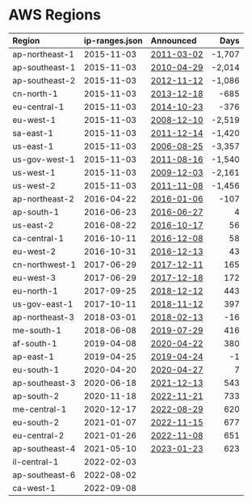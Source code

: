 # AWS Regions

| Region | ip-ranges.json | Announced | Days |
| :--- | :--- | :--- | ---: |
| ap-northeast-1 | 2015-11-03 | [2011-03-02](https://aws.amazon.com/about-aws/whats-new/2011/03/02/announcing-asia-pacific-tokyo-region/) | -1,707 |
| ap-southeast-1 | 2015-11-03 | [2010-04-29](https://aws.amazon.com/about-aws/whats-new/2010/04/29/announcing-asia-pacific-singapore-region/) | -2,014 |
| ap-southeast-2 | 2015-11-03 | [2012-11-12](https://aws.amazon.com/about-aws/whats-new/2012/11/12/announcing-the-aws-asia-pacific-sydney-region/) | -1,086 |
| cn-north-1 | 2015-11-03 | [2013-12-18](https://aws.amazon.com/about-aws/whats-new/2013/12/18/announcing-the-aws-china-beijing-region/) | -685 |
| eu-central-1 | 2015-11-03 | [2014-10-23](https://aws.amazon.com/about-aws/whats-new/2014/10/23/announcing-the-aws-eu-frankfurt-region/) | -376 |
| eu-west-1 | 2015-11-03 | [2008-12-10](https://aws.amazon.com/about-aws/whats-new/2008/12/10/amazon-ec2-crosses-the-atlantic/) | -2,519 |
| sa-east-1 | 2015-11-03 | [2011-12-14](https://aws.amazon.com/about-aws/whats-new/2011/12/14/announcing-the-south-america-sao-paulo-region/) | -1,420 |
| us-east-1 | 2015-11-03 | [2006-08-25](https://aws.amazon.com/blogs/aws/amazon_ec2_beta/) | -3,357 |
| us-gov-west-1 | 2015-11-03 | [2011-08-16](https://aws.amazon.com/blogs/aws/new-aws-govcloud-us-region/) | -1,540 |
| us-west-1 | 2015-11-03 | [2009-12-03](https://aws.amazon.com/about-aws/whats-new/2009/12/03/aws-launches-the-northern-california-region/) | -2,161 |
| us-west-2 | 2015-11-03 | [2011-11-08](https://aws.amazon.com/about-aws/whats-new/2011/11/08/Announcing-new-us-west-oregon-region/) | -1,456 |
| ap-northeast-2 | 2016-04-22 | [2016-01-06](https://aws.amazon.com/about-aws/whats-new/2016/01/announcing-asia-pacific-seoul-region/) | -107 |
| ap-south-1 | 2016-06-23 | [2016-06-27](https://aws.amazon.com/about-aws/whats-new/2016/06/announcing-the-aws-asia-pacific-mumbai-region/) | 4 |
| us-east-2 | 2016-08-22 | [2016-10-17](https://aws.amazon.com/about-aws/whats-new/2016/10/announcing-the-aws-us-east-ohio-region/) | 56 |
| ca-central-1 | 2016-10-11 | [2016-12-08](https://aws.amazon.com/about-aws/whats-new/2016/12/announcing-the-aws-canada-central-region/) | 58 |
| eu-west-2 | 2016-10-31 | [2016-12-13](https://aws.amazon.com/about-aws/whats-new/2016/12/announcing-the-aws-europe-london-region/) | 43 |
| cn-northwest-1 | 2017-06-29 | [2017-12-11](https://aws.amazon.com/blogs/aws/now-open-aws-china-ningxia-region/) | 165 |
| eu-west-3 | 2017-06-29 | [2017-12-18](https://aws.amazon.com/about-aws/whats-new/2017/12/announcing-the-aws-eu-paris-region/) | 172 |
| eu-north-1 | 2017-09-25 | [2018-12-12](https://aws.amazon.com/about-aws/whats-new/2018/12/announcing-the-aws-europe-stockholm-region/) | 443 |
| us-gov-east-1 | 2017-10-11 | [2018-11-12](https://aws.amazon.com/about-aws/whats-new/2018/11/announcing-the-new-aws-govcloud-us-east-region/) | 397 |
| ap-northeast-3 | 2018-03-01 | [2018-02-13](https://aws.amazon.com/jp/about-aws/whats-new/2018/02/announcing-the-aws-osaka-local-region/) | -16 |
| me-south-1 | 2018-06-08 | [2019-07-29](https://aws.amazon.com/about-aws/whats-new/2019/07/announcing-the-new-aws-middle-east--bahrain--region-/) | 416 |
| af-south-1 | 2019-04-08 | [2020-04-22](https://aws.amazon.com/about-aws/whats-new/2020/04/announcing-aws-africa-cape-town-region/) | 380 |
| ap-east-1 | 2019-04-25 | [2019-04-24](https://aws.amazon.com/about-aws/whats-new/2019/04/announcing-the-aws-asia-pacific-hong-kong-region/) | -1 |
| eu-south-1 | 2020-04-20 | [2020-04-27](https://aws.amazon.com/about-aws/whats-new/2020/04/announcing-the-new-aws-europe-milan-region/) | 7 |
| ap-southeast-3 | 2020-06-18 | [2021-12-13](https://aws.amazon.com/blogs/aws/now-open-aws-asia-pacific-jakarta-region/) | 543 |
| ap-south-2 | 2020-11-18 | [2022-11-21](https://aws.amazon.com/blogs/aws/now-open-the-30th-aws-region-asia-pacific-hyderabad-region-in-india/) | 733 |
| me-central-1 | 2020-12-17 | [2022-08-29](https://aws.amazon.com/blogs/aws/now-open-aws-region-in-the-united-arab-emirates-uae/) | 620 |
| eu-south-2 | 2021-01-07 | [2022-11-15](https://aws.amazon.com/blogs/aws/now-open-aws-region-in-spain/) | 677 |
| eu-central-2 | 2021-01-26 | [2022-11-08](https://aws.amazon.com/blogs/aws/a-new-aws-region-opens-in-switzerland/) | 651 |
| ap-southeast-4 | 2021-05-10 | [2023-01-23](https://aws.amazon.com/blogs/aws/now-open-aws-asia-pacific-melbourne-region-in-australia/) | 623 |
| il-central-1 | 2022-02-03 |  |  |
| ap-southeast-6 | 2022-08-02 |  |  |
| ca-west-1 | 2022-09-08 |  |  |
